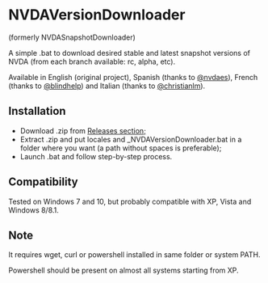 # NVDAVersionDownloader
(formerly NVDASnapshotDownloader)

A simple .bat to download desired stable and latest snapshot versions of NVDA (from each branch available: rc, alpha, etc).

Available in English (original project), Spanish (thanks to [@nvdaes][2]), French (thanks to [@blindhelp][3]) and Italian (thanks to [@christianlm][4]).

## Installation

* Download .zip from [Releases section;][1]
* Extract .zip and put locales and _NVDAVersionDownloader.bat in a folder where you want (a path without spaces is preferable);
* Launch .bat and follow step-by-step process.

## Compatibility

Tested on Windows 7 and 10, but probably compatible with XP, Vista and Windows 8/8.1.

## Note

It requires wget, curl or powershell installed in same folder or system PATH.

Powershell should be present on almost all systems starting from XP.

[1]: https://github.com/ABuffEr/NVDAVersionDownloader/releases
[2]: https://github.com/nvdaes
[3]: https://github.com/blindhelp
[4]: https://github.com/christianlm
